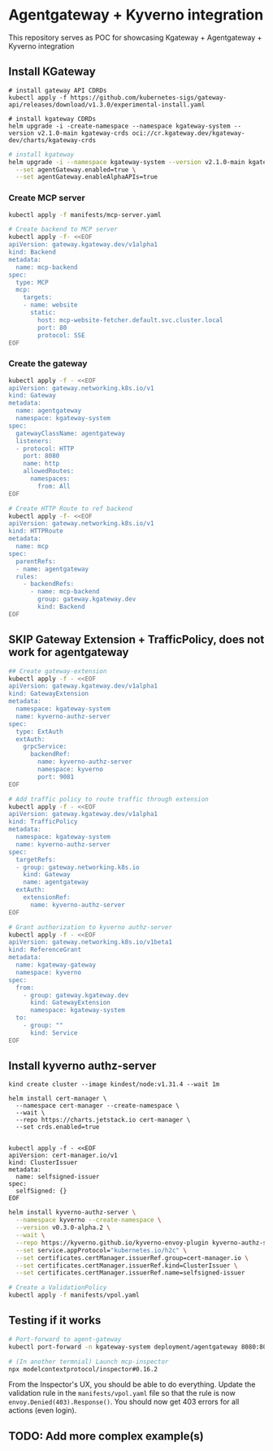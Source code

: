 # Agentgateway + Kyverno integration

This repository serves as POC for showcasing Kgateway + Agentgateway + Kyverno integration

## Install KGateway

```shell
# install gateway API CDRDs
kubectl apply -f https://github.com/kubernetes-sigs/gateway-api/releases/download/v1.3.0/experimental-install.yaml

# install kgateway CDRDs
helm upgrade -i -create-namespace --namespace kgateway-system --version v2.1.0-main kgateway-crds oci://cr.kgateway.dev/kgateway-dev/charts/kgateway-crds
```

```sh
# install kgateway
helm upgrade -i --namespace kgateway-system --version v2.1.0-main kgateway oci://cr.kgateway.dev/kgateway-dev/charts/kgateway \
  --set agentGateway.enabled=true \
  --set agentGateway.enableAlphaAPIs=true
```

###  Create MCP server

```sh
kubectl apply -f manifests/mcp-server.yaml
```

```sh
# Create backend to MCP server
kubectl apply -f- <<EOF
apiVersion: gateway.kgateway.dev/v1alpha1
kind: Backend
metadata:
  name: mcp-backend
spec:
  type: MCP
  mcp:
    targets:
    - name: website
      static:
        host: mcp-website-fetcher.default.svc.cluster.local
        port: 80
        protocol: SSE   
EOF
```

### Create the gateway 
```sh
kubectl apply -f - <<EOF
apiVersion: gateway.networking.k8s.io/v1
kind: Gateway
metadata:
  name: agentgateway
  namespace: kgateway-system
spec:
  gatewayClassName: agentgateway
  listeners:
  - protocol: HTTP
    port: 8080
    name: http
    allowedRoutes:
      namespaces:
        from: All
EOF
```


```sh
# Create HTTP Route to ref backend
kubectl apply -f- <<EOF
apiVersion: gateway.networking.k8s.io/v1
kind: HTTPRoute
metadata:
  name: mcp
spec:
  parentRefs:
  - name: agentgateway
  rules:
    - backendRefs:
      - name: mcp-backend
        group: gateway.kgateway.dev
        kind: Backend   
EOF
```


## SKIP Gateway Extension + TrafficPolicy, does not work for agentgateway
```sh
## Create gateway-extension
kubectl apply -f - <<EOF
apiVersion: gateway.kgateway.dev/v1alpha1
kind: GatewayExtension
metadata:
  namespace: kgateway-system
  name: kyverno-authz-server
spec:
  type: ExtAuth
  extAuth:
    grpcService:
      backendRef:
        name: kyverno-authz-server
        namespace: kyverno
        port: 9081
EOF
```
```sh
# Add traffic policy to route traffic through extension
kubectl apply -f - <<EOF
apiVersion: gateway.kgateway.dev/v1alpha1
kind: TrafficPolicy
metadata:
  namespace: kgateway-system
  name: kyverno-authz-server
spec:
  targetRefs:
  - group: gateway.networking.k8s.io
    kind: Gateway
    name: agentgateway
  extAuth:
    extensionRef: 
      name: kyverno-authz-server
EOF
```

```sh
# Grant authorization to kyverno authz-server
kubectl apply -f - <<EOF
apiVersion: gateway.networking.k8s.io/v1beta1
kind: ReferenceGrant
metadata:
  name: kgateway-gateway
  namespace: kyverno
spec:
  from:
    - group: gateway.kgateway.dev
      kind: GatewayExtension
      namespace: kgateway-system
  to:
    - group: ""
      kind: Service
EOF
```

## Install kyverno authz-server

```shell
kind create cluster --image kindest/node:v1.31.4 --wait 1m
```

```shell
helm install cert-manager \
  --namespace cert-manager --create-namespace \
  --wait \
  --repo https://charts.jetstack.io cert-manager \
  --set crds.enabled=true


kubectl apply -f - <<EOF
apiVersion: cert-manager.io/v1
kind: ClusterIssuer
metadata:
  name: selfsigned-issuer
spec:
  selfSigned: {}
EOF
```

```sh
helm install kyverno-authz-server \
  --namespace kyverno --create-namespace \
  --version v0.3.0-alpha.2 \
  --wait \
  --repo https://kyverno.github.io/kyverno-envoy-plugin kyverno-authz-server \
  --set service.appProtocol="kubernetes.io/h2c" \
  --set certificates.certManager.issuerRef.group=cert-manager.io \
  --set certificates.certManager.issuerRef.kind=ClusterIssuer \
  --set certificates.certManager.issuerRef.name=selfsigned-issuer
```

```sh
# Create a ValidationPolicy
kubectl apply -f manifests/vpol.yaml
```

## Testing if it works

```sh
# Port-forward to agent-gateway
kubectl port-forward -n kgateway-system deployment/agentgateway 8080:8080

# (In another termnial) Launch mcp-inspector
npx modelcontextprotocol/inspector#0.16.2
```

From the Inspector's UX, you should be able to do everything. Update the validation rule in the `manifests/vpol.yaml` file so that the rule is now `envoy.Denied(403).Response()`. 
You should now get 403 errors for all actions (even login).

## TODO: Add more complex example(s)